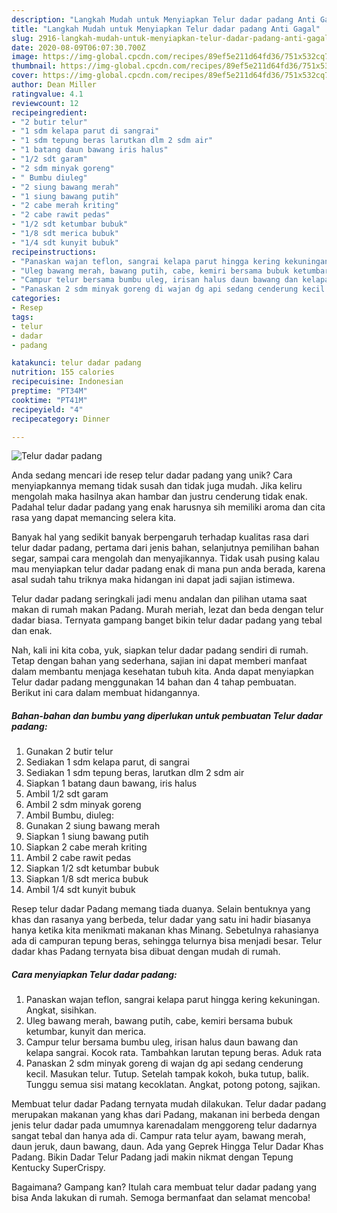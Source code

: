 ```yaml
---
description: "Langkah Mudah untuk Menyiapkan Telur dadar padang Anti Gagal"
title: "Langkah Mudah untuk Menyiapkan Telur dadar padang Anti Gagal"
slug: 2916-langkah-mudah-untuk-menyiapkan-telur-dadar-padang-anti-gagal
date: 2020-08-09T06:07:30.700Z
image: https://img-global.cpcdn.com/recipes/89ef5e211d64fd36/751x532cq70/telur-dadar-padang-foto-resep-utama.jpg
thumbnail: https://img-global.cpcdn.com/recipes/89ef5e211d64fd36/751x532cq70/telur-dadar-padang-foto-resep-utama.jpg
cover: https://img-global.cpcdn.com/recipes/89ef5e211d64fd36/751x532cq70/telur-dadar-padang-foto-resep-utama.jpg
author: Dean Miller
ratingvalue: 4.1
reviewcount: 12
recipeingredient:
- "2 butir telur"
- "1 sdm kelapa parut di sangrai"
- "1 sdm tepung beras larutkan dlm 2 sdm air"
- "1 batang daun bawang iris halus"
- "1/2 sdt garam"
- "2 sdm minyak goreng"
- " Bumbu diuleg"
- "2 siung bawang merah"
- "1 siung bawang putih"
- "2 cabe merah kriting"
- "2 cabe rawit pedas"
- "1/2 sdt ketumbar bubuk"
- "1/8 sdt merica bubuk"
- "1/4 sdt kunyit bubuk"
recipeinstructions:
- "Panaskan wajan teflon, sangrai kelapa parut hingga kering kekuningan. Angkat, sisihkan."
- "Uleg bawang merah, bawang putih, cabe, kemiri bersama bubuk ketumbar, kunyit dan merica."
- "Campur telur bersama bumbu uleg, irisan halus daun bawang dan kelapa sangrai. Kocok rata. Tambahkan larutan tepung beras. Aduk rata"
- "Panaskan 2 sdm minyak goreng di wajan dg api sedang cenderung kecil. Masukan telur. Tutup. Setelah tampak kokoh, buka tutup, balik. Tunggu semua sisi matang kecoklatan. Angkat, potong potong, sajikan."
categories:
- Resep
tags:
- telur
- dadar
- padang

katakunci: telur dadar padang 
nutrition: 155 calories
recipecuisine: Indonesian
preptime: "PT34M"
cooktime: "PT41M"
recipeyield: "4"
recipecategory: Dinner

---
```



![Telur dadar padang](https://img-global.cpcdn.com/recipes/89ef5e211d64fd36/751x532cq70/telur-dadar-padang-foto-resep-utama.jpg)

Anda sedang mencari ide resep telur dadar padang yang unik? Cara menyiapkannya memang tidak susah dan tidak juga mudah. Jika keliru mengolah maka hasilnya akan hambar dan justru cenderung tidak enak. Padahal telur dadar padang yang enak harusnya sih memiliki aroma dan cita rasa yang dapat memancing selera kita.

Banyak hal yang sedikit banyak berpengaruh terhadap kualitas rasa dari telur dadar padang, pertama dari jenis bahan, selanjutnya pemilihan bahan segar, sampai cara mengolah dan menyajikannya. Tidak usah pusing kalau mau menyiapkan telur dadar padang enak di mana pun anda berada, karena asal sudah tahu triknya maka hidangan ini dapat jadi sajian istimewa.

Telur dadar padang seringkali jadi menu andalan dan pilihan utama saat makan di rumah makan Padang. Murah meriah, lezat dan beda dengan telur dadar biasa. Ternyata gampang banget bikin telur dadar padang yang tebal dan enak.


Nah, kali ini kita coba, yuk, siapkan telur dadar padang sendiri di rumah. Tetap dengan bahan yang sederhana, sajian ini dapat memberi manfaat dalam membantu menjaga kesehatan tubuh kita. Anda dapat menyiapkan Telur dadar padang menggunakan 14 bahan dan 4 tahap pembuatan. Berikut ini cara dalam membuat hidangannya.

<!--inarticleads1-->

##### Bahan-bahan dan bumbu yang diperlukan untuk pembuatan Telur dadar padang:

1. Gunakan 2 butir telur
1. Sediakan 1 sdm kelapa parut, di sangrai
1. Sediakan 1 sdm tepung beras, larutkan dlm 2 sdm air
1. Siapkan 1 batang daun bawang, iris halus
1. Ambil 1/2 sdt garam
1. Ambil 2 sdm minyak goreng
1. Ambil  Bumbu, diuleg:
1. Gunakan 2 siung bawang merah
1. Siapkan 1 siung bawang putih
1. Siapkan 2 cabe merah kriting
1. Ambil 2 cabe rawit pedas
1. Siapkan 1/2 sdt ketumbar bubuk
1. Siapkan 1/8 sdt merica bubuk
1. Ambil 1/4 sdt kunyit bubuk


Resep telur dadar Padang memang tiada duanya. Selain bentuknya yang khas dan rasanya yang berbeda, telur dadar yang satu ini hadir biasanya hanya ketika kita menikmati makanan khas Minang. Sebetulnya rahasianya ada di campuran tepung beras, sehingga telurnya bisa menjadi besar. Telur dadar khas Padang ternyata bisa dibuat dengan mudah di rumah. 

<!--inarticleads2-->

##### Cara menyiapkan Telur dadar padang:

1. Panaskan wajan teflon, sangrai kelapa parut hingga kering kekuningan. Angkat, sisihkan.
1. Uleg bawang merah, bawang putih, cabe, kemiri bersama bubuk ketumbar, kunyit dan merica.
1. Campur telur bersama bumbu uleg, irisan halus daun bawang dan kelapa sangrai. Kocok rata. Tambahkan larutan tepung beras. Aduk rata
1. Panaskan 2 sdm minyak goreng di wajan dg api sedang cenderung kecil. Masukan telur. Tutup. Setelah tampak kokoh, buka tutup, balik. Tunggu semua sisi matang kecoklatan. Angkat, potong potong, sajikan.


Membuat telur dadar Padang ternyata mudah dilakukan. Telur dadar padang merupakan makanan yang khas dari Padang, makanan ini berbeda dengan jenis telur dadar pada umumnya karenadalam menggoreng telur dadarnya sangat tebal dan hanya ada di. Campur rata telur ayam, bawang merah, daun jeruk, daun bawang, daun. Ada yang Geprek Hingga Telur Dadar Khas Padang. Bikin Dadar Telur Padang jadi makin nikmat dengan Tepung Kentucky SuperCrispy. 

Bagaimana? Gampang kan? Itulah cara membuat telur dadar padang yang bisa Anda lakukan di rumah. Semoga bermanfaat dan selamat mencoba!
